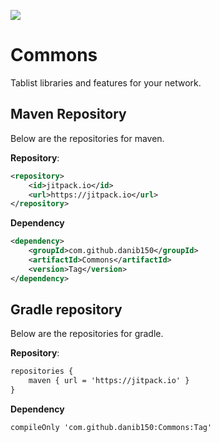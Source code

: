 [![](https://jitpack.io/v/danib150/Commons.svg)](https://jitpack.io/#danib150/Commons)

# Commons
Tablist libraries and features for your network.

## Maven Repository
Below are the repositories for maven.

**Repository**:
```xml
<repository>
    <id>jitpack.io</id>
    <url>https://jitpack.io</url>
</repository>
```

**Dependency**
```xml
<dependency>
    <groupId>com.github.danib150</groupId>
    <artifactId>Commons</artifactId>
    <version>Tag</version>
</dependency>
```

## Gradle repository
Below are the repositories for gradle.

**Repository**:
```xml
repositories {
    maven { url = 'https://jitpack.io' }
}
```

**Dependency**
```xml
compileOnly 'com.github.danib150:Commons:Tag'
```
